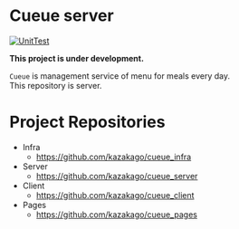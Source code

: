# Cueue server

[![UnitTest](https://github.com/KazaKago/cueue_server/actions/workflows/unit_test.yml/badge.svg)](https://github.com/KazaKago/cueue_server/actions/workflows/unit_test.yml)

**This project is under development.**

`Cueue` is management service of menu for meals every day.  
This repository is server.

# Project Repositories

- Infra
    - https://github.com/kazakago/cueue_infra
- Server
    - https://github.com/kazakago/cueue_server
- Client
    - https://github.com/kazakago/cueue_client
- Pages
    - https://github.com/kazakago/cueue_pages
